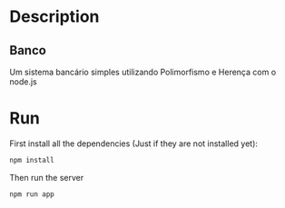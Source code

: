 # Description
## Banco
Um sistema bancário simples utilizando Polimorfismo e Herença com o node.js

# Run

First install all the dependencies (Just if they are not installed yet):

```powershell
npm install
```

Then run the server

```powershell
npm run app
```
